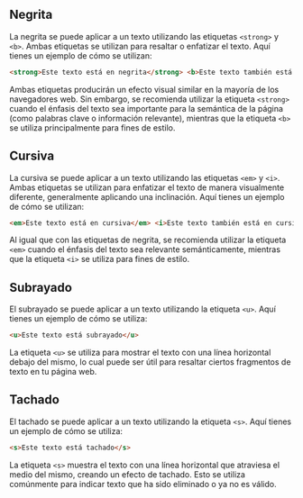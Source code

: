 ## Negrita

La negrita se puede aplicar a un texto utilizando las etiquetas `<strong>` y `<b>`. Ambas etiquetas se utilizan para resaltar o enfatizar el texto. Aquí tienes un ejemplo de cómo se utilizan:

```html
<strong>Este texto está en negrita</strong> <b>Este texto también está en negrita</b>
```

Ambas etiquetas producirán un efecto visual similar en la mayoría de los navegadores web. Sin embargo, se recomienda utilizar la etiqueta `<strong>` cuando el énfasis del texto sea importante para la semántica de la página (como palabras clave o información relevante), mientras que la etiqueta `<b>` se utiliza principalmente para fines de estilo.

## Cursiva

La cursiva se puede aplicar a un texto utilizando las etiquetas `<em>` y `<i>`. Ambas etiquetas se utilizan para enfatizar el texto de manera visualmente diferente, generalmente aplicando una inclinación. Aquí tienes un ejemplo de cómo se utilizan:

```html
<em>Este texto está en cursiva</em> <i>Este texto también está en cursiva</i>
```

Al igual que con las etiquetas de negrita, se recomienda utilizar la etiqueta `<em>` cuando el énfasis del texto sea relevante semánticamente, mientras que la etiqueta `<i>` se utiliza para fines de estilo.

## Subrayado

El subrayado se puede aplicar a un texto utilizando la etiqueta `<u>`. Aquí tienes un ejemplo de cómo se utiliza:

```html
<u>Este texto está subrayado</u>
```

La etiqueta `<u>` se utiliza para mostrar el texto con una línea horizontal debajo del mismo, lo cual puede ser útil para resaltar ciertos fragmentos de texto en tu página web.

## Tachado

El tachado se puede aplicar a un texto utilizando la etiqueta `<s>`. Aquí tienes un ejemplo de cómo se utiliza:

```html
<s>Este texto está tachado</s>
```

La etiqueta `<s>` muestra el texto con una línea horizontal que atraviesa el medio del mismo, creando un efecto de tachado. Esto se utiliza comúnmente para indicar texto que ha sido eliminado o ya no es válido.
